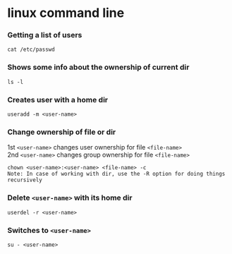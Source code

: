 # linux command line

### Getting a list of users
```
cat /etc/passwd
```

### Shows some info about the ownership of current dir
```
ls -l
```

### Creates user with a home dir
```
useradd -m <user-name>
```

### Change ownership of file or dir
1st `<user-name>` changes user ownership for file `<file-name>` <br>
2nd `<user-name>` changes group ownership for file `<file-name>` <br>
```
chown <user-name>:<user-name> <file-name> -c
Note: In case of working with dir, use the -R option for doing things recursively
```

### Delete `<user-name>` with its home dir
```
userdel -r <user-name>
```

### Switches to `<user-name>`
```
su - <user-name>
```
